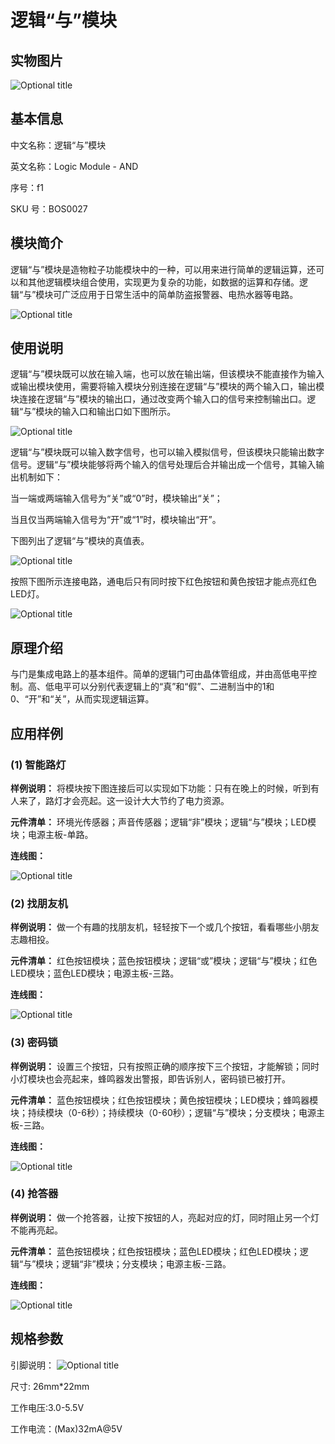 # 逻辑“与”模块

## 实物图片

![Optional title](.gitbook/assets/boson-luo-ji-yu-mo-kuai-shi-wu-tu.png)

## 基本信息

中文名称：逻辑“与”模块

英文名称：Logic Module - AND

序号：f1

SKU 号：BOS0027

## 模块简介

逻辑“与”模块是造物粒子功能模块中的一种，可以用来进行简单的逻辑运算，还可以和其他逻辑模块组合使用，实现更为复杂的功能，如数据的运算和存储。逻辑“与”模块可广泛应用于日常生活中的简单防盗报警器、电热水器等电路。

![Optional title](.gitbook/assets/boson-luo-ji-yu-mo-kuai-shi-li.png)

## 使用说明

逻辑“与”模块既可以放在输入端，也可以放在输出端，但该模块不能直接作为输入或输出模块使用，需要将输入模块分别连接在逻辑“与”模块的两个输入口，输出模块连接在逻辑“与”模块的输出口，通过改变两个输入口的信号来控制输出口。逻辑“与”模块的输入口和输出口如下图所示。

![Optional title](.gitbook/assets/boson-luo-ji-yu-mo-kuai-shi-yong-shuo-ming-1.png)

逻辑“与”模块既可以输入数字信号，也可以输入模拟信号，但该模块只能输出数字信号。逻辑“与”模块能够将两个输入的信号处理后合并输出成一个信号，其输入输出机制如下：

当一端或两端输入信号为“关”或“0”时，模块输出“关”；

当且仅当两端输入信号为“开”或“1”时，模块输出“开”。

下图列出了逻辑“与”模块的真值表。

![Optional title](.gitbook/assets/boson-luo-ji-yu-mo-kuai-shi-yong-shuo-ming-2.png)

按照下图所示连接电路，通电后只有同时按下红色按钮和黄色按钮才能点亮红色LED灯。

![Optional title](.gitbook/assets/boson-luo-ji-yu-mo-kuai-shi-yong-shuo-ming-3.png)

## 原理介绍

与门是集成电路上的基本组件。简单的逻辑门可由晶体管组成，并由高低电平控制。高、低电平可以分别代表逻辑上的“真”和“假”、二进制当中的1和0、“开”和“关”，从而实现逻辑运算。

## 应用样例

### **\(1\) 智能路灯**

**样例说明：** 将模块按下图连接后可以实现如下功能：只有在晚上的时候，听到有人来了，路灯才会亮起。这一设计大大节约了电力资源。

**元件清单：** 环境光传感器；声音传感器；逻辑“非”模块；逻辑“与”模块；LED模块；电源主板-单路。

**连线图：**

![Optional title](.gitbook/assets/boson-luo-ji-yu-mo-kuai-zhi-neng-lu-deng-lian-xian-tu.png)

### **\(2\) 找朋友机**

**样例说明：** 做一个有趣的找朋友机，轻轻按下一个或几个按钮，看看哪些小朋友志趣相投。

**元件清单：** 红色按钮模块；蓝色按钮模块；逻辑“或”模块；逻辑“与”模块；红色LED模块；蓝色LED模块；电源主板-三路。

**连线图：**

![Optional title](.gitbook/assets/boson-luo-ji-yu-mo-kuai-zhao-peng-you-ji-lian-xian-tu.png)

### **\(3\) 密码锁**

**样例说明：** 设置三个按钮，只有按照正确的顺序按下三个按钮，才能解锁；同时小灯模块也会亮起来，蜂鸣器发出警报，即告诉别人，密码锁已被打开。

**元件清单：** 蓝色按钮模块；红色按钮模块；黄色按钮模块；LED模块；蜂鸣器模块；持续模块（0-6秒）；持续模块（0-60秒）；逻辑“与”模块；分支模块；电源主板-三路。

**连线图：**

![Optional title](.gitbook/assets/boson-luo-ji-yu-mo-kuai-mi-ma-suo-lian-xian-tu.png)

### **\(4\) 抢答器**

**样例说明：** 做一个抢答器，让按下按钮的人，亮起对应的灯，同时阻止另一个灯不能再亮起。

**元件清单：** 蓝色按钮模块；红色按钮模块；蓝色LED模块；红色LED模块；逻辑“与”模块；逻辑“非”模块；分支模块；电源主板-三路。

**连线图：**

![Optional title](.gitbook/assets/boson-luo-ji-yu-mo-kuai-qiang-da-qi-lian-xian-tu.png)

## 规格参数

引脚说明： ![Optional title](.gitbook/assets/boson-luo-ji-yu-mo-kuai-yin-jiao-shuo-ming.png)

尺寸: 26mm\*22mm

工作电压:3.0-5.5V

工作电流：\(Max\)32mA@5V

